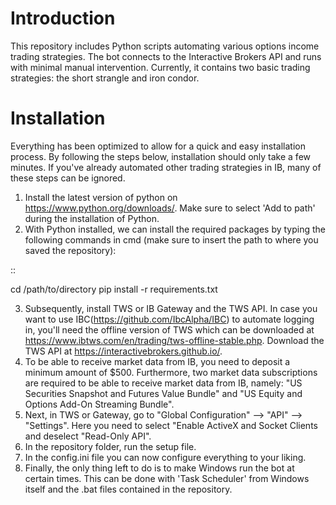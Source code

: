 Introduction
============

This repository includes Python scripts automating various options income trading strategies. The bot connects to the Interactive Brokers API and runs with minimal manual intervention. Currently, it contains two basic trading strategies: the short strangle and iron condor.

Installation
============
Everything has been optimized to allow for a quick and easy installation process. By following the steps below, installation should only take a few minutes. If you've already automated other trading strategies in IB, many of these steps can be ignored.

1. Install the latest version of python on https://www.python.org/downloads/. Make sure to select 'Add to path' during the installation of Python.
2. With Python installed, we can install the required packages by typing the following commands in cmd (make sure to insert the path to where you saved the repository): 


::


cd /path/to/directory
pip install -r requirements.txt

3. Subsequently, install TWS or IB Gateway and the TWS API. In case you want to use IBC(https://github.com/IbcAlpha/IBC) to automate logging in, you'll need the offline version of TWS which can be downloaded at https://www.ibtws.com/en/trading/tws-offline-stable.php. Download the TWS API at https://interactivebrokers.github.io/.
4. To be able to receive market data from IB, you need to deposit a minimum amount of $500. Furthermore, two market data subscriptions are required to be able to receive market data from IB, namely: "US Securities Snapshot and Futures Value Bundle" and "US Equity and Options Add-On Streaming Bundle".
5. Next, in TWS or Gateway, go to "Global Configuration" --> "API" --> "Settings". Here you need to select "Enable ActiveX and Socket Clients and deselect "Read-Only API".
6. In the repository folder, run the setup file. 
7. In the config.ini file you can now configure everything to your liking. 
8. Finally, the only thing left to do is to make Windows run the bot at certain times. This can be done with 'Task Scheduler' from Windows itself and the .bat files contained in the repository.

